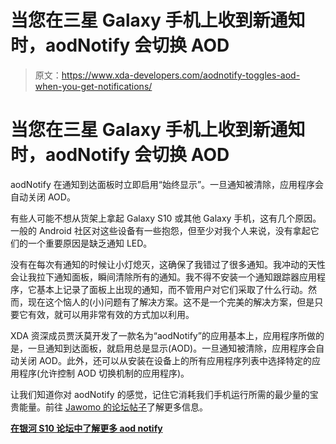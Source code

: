 # 当您在三星 Galaxy 手机上收到新通知时，aodNotify 会切换 AOD

> 原文：<https://www.xda-developers.com/aodnotify-toggles-aod-when-you-get-notifications/>

# 当您在三星 Galaxy 手机上收到新通知时，aodNotify 会切换 AOD

aodNotify 在通知到达面板时立即启用“始终显示”。一旦通知被清除，应用程序会自动关闭 AOD。

有些人可能不想从货架上拿起 Galaxy S10 或其他 Galaxy 手机，这有几个原因。一般的 Android 社区对这些设备有一些抱怨，但至少对我个人来说，没有拿起它们的一个重要原因是缺乏通知 LED。

没有在每次有通知的时候让小灯熄灭，这确保了我错过了很多通知。我冲动的天性会让我拉下通知面板，瞬间清除所有的通知。我不得不安装一个通知跟踪器应用程序，它基本上记录了面板上出现的通知，而不管用户对它们采取了什么行动。然而，现在这个恼人的(小)问题有了解决方案。这不是一个完美的解决方案，但是只要它有效，就可以用非常有效的方式加以利用。

XDA 资深成员贾沃莫开发了一款名为“aodNotify”的应用基本上，应用程序所做的是，一旦通知到达面板，就启用总是显示(AOD)。一旦通知被清除，应用程序会自动关闭 AOD。此外，还可以从安装在设备上的所有应用程序列表中选择特定的应用程序(允许控制 AOD 切换机制的应用程序)。

让我们知道你对 aodNotify 的感觉，记住它消耗我们手机运行所需的最少量的宝贵能量。前往 [Jawomo 的论坛帖子](https://forum.xda-developers.com/galaxy-s10/themes/app-aodnotify-automatically-activate-t3933581/)了解更多信息。

**[在银河 S10 论坛中了解更多 aod notify](https://forum.xda-developers.com/galaxy-s10/themes/app-aodnotify-automatically-activate-t3933581/)**